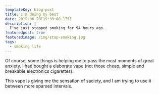 ```yaml
---
templateKey: blog-post
title: I'm doing my best
date: 2019-06-20T19:39:08.175Z
description: |
  I've just stopped smoking for 94 hours ago. 
featuredpost: true
featuredimage: /img/stop-smoking.jpg
tags:
  - smoking life
---
```

Of course, some things is helping me to pass the most moments of great anxiety. I had bought a elaborate vape (not those cheap, simple and breakable electronics cigarettes).

This vape is giving me the sensation of saciety, and I am trying to use it between more sparsed intervals.

